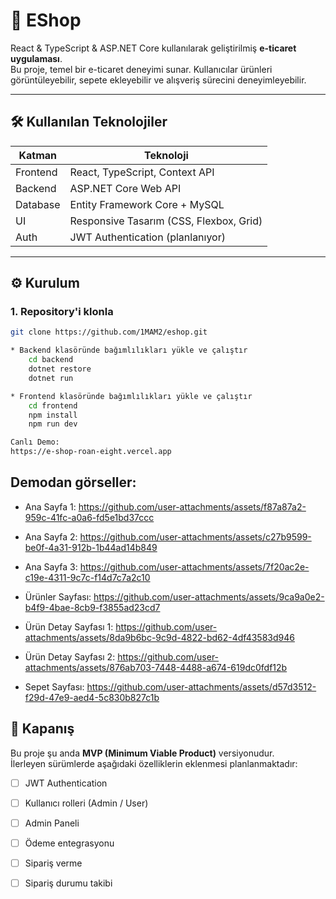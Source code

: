 # 🛒 EShop

React & TypeScript & ASP.NET Core kullanılarak geliştirilmiş **e-ticaret uygulaması**.  
Bu proje, temel bir e-ticaret deneyimi sunar. Kullanıcılar ürünleri görüntüleyebilir, sepete ekleyebilir ve alışveriş sürecini deneyimleyebilir.

---

## 🛠 Kullanılan Teknolojiler

| Katman       | Teknoloji                |
|--------------|--------------------------|
| Frontend     | React, TypeScript, Context API |
| Backend      | ASP.NET Core Web API     |
| Database     | Entity Framework Core + MySQL |
| UI           | Responsive Tasarım (CSS, Flexbox, Grid) |
| Auth         | JWT Authentication (planlanıyor) |

---

## ⚙️ Kurulum

### 1. Repository'i klonla
```bash
git clone https://github.com/1MAM2/eshop.git

* Backend klasöründe bağımlılıkları yükle ve çalıştır
    cd backend
    dotnet restore
    dotnet run

* Frontend klasöründe bağımlılıkları yükle ve çalıştır
    cd frontend
    npm install
    npm run dev

Canlı Demo:
https://e-shop-roan-eight.vercel.app

```
## Demodan görseller:
* Ana Sayfa 1:
    https://github.com/user-attachments/assets/f87a87a2-959c-41fc-a0a6-fd5e1bd37ccc
* Ana Sayfa 2:
    https://github.com/user-attachments/assets/c27b9599-be0f-4a31-912b-1b44ad14b849
* Ana Sayfa 3:
    https://github.com/user-attachments/assets/7f20ac2e-c19e-4311-9c7c-f14d7c7a2c10

* Ürünler Sayfası:
   https://github.com/user-attachments/assets/9ca9a0e2-b4f9-4bae-8cb9-f3855ad23cd7

* Ürün Detay Sayfası 1:
   https://github.com/user-attachments/assets/8da9b6bc-9c9d-4822-bd62-4df43583d946
* Ürün Detay Sayfası 2:
  https://github.com/user-attachments/assets/876ab703-7448-4488-a674-619dc0fdf12b

* Sepet Sayfası:
  https://github.com/user-attachments/assets/d57d3512-f29d-47e9-aed4-5c830b827c1b


## 📌 Kapanış

Bu proje şu anda **MVP (Minimum Viable Product)** versiyonudur.  
İlerleyen sürümlerde aşağıdaki özelliklerin eklenmesi planlanmaktadır:

- [ ] JWT Authentication
- [ ] Kullanıcı rolleri (Admin / User)
- [ ] Admin Paneli
- [ ] Ödeme entegrasyonu
- [ ] Sipariş verme
- [ ] Sipariş durumu takibi




